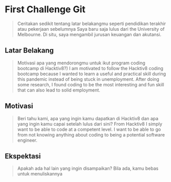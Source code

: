 # First Challenge Git

> Ceritakan sedikit tentang latar belakangmu seperti pendidikan terakhir atau pekerjaan sebelumnya
Saya baru saja lulus dari the University of Melbourne. Di situ, saya mengambil jurusan keuangan dan akutansi.
## Latar Belakang

> Motivasi apa yang mendorongmu untuk ikut program coding bootcamp di Hacktiv8?)
I am motivated to follow the Hacktiv8 coding bootcamp because I wanted to learn a useful and practical skill during this pandemic instead of being stuck in unemployment. After doing some research, I found coding to be the most interesting and fun skill that can also lead to solid employment.
## Motivasi

> Beri tahu kami, apa yang ingin kamu dapatkan di Hacktiv8 dan apa yang ingin kamu capai setelah lulus dari sini?
From Hacktiv8 I simply want to be able to code at a competent level. I want to be able to go from not knowing anything about coding to being a potential software engineer.
## Ekspektasi

> Apakah ada hal lain yang ingin disampaikan? Bila ada, kamu bebas untuk menuliskannya
